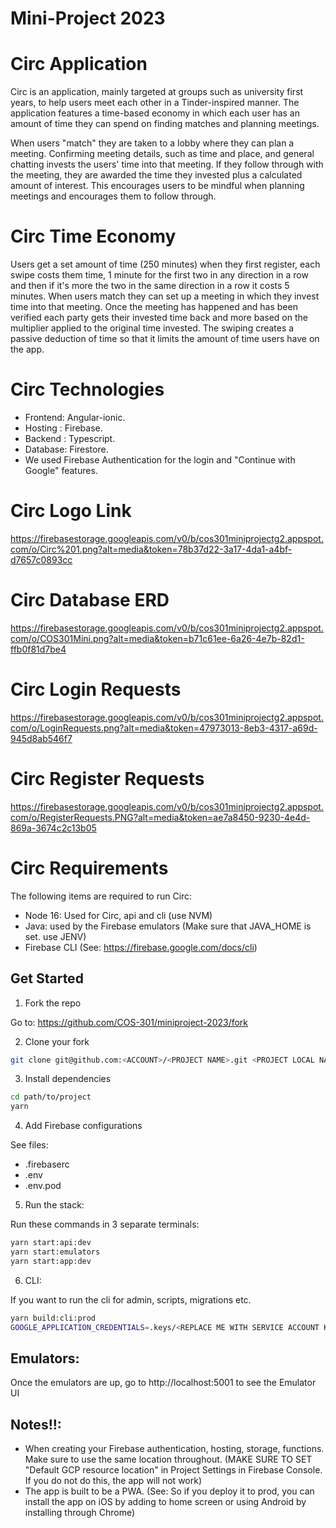 # Mini-Project 2023

# Circ Application
Circ is an application, mainly targeted at groups such as university first years, to help users meet each other in a Tinder-inspired manner. The application features a time-based economy in which each user has an amount of time they can spend on finding matches and planning meetings. 

When users "match" they are taken to a lobby where they can plan a meeting. Confirming meeting details, such as time and place, and general chatting invests the users' time into that meeting. If they follow through with the meeting, they are awarded the time they invested plus a calculated amount of interest. This encourages users to be mindful when planning meetings and encourages them to follow through.

# Circ Time Economy
Users get a set amount of time (250 minutes) when they first register, each swipe costs them time, 1 minute for the first two in any direction in a row and then if it's more the two in the same direction in a row it costs 5 minutes. When users match they can set up a meeting in which they invest time into that meeting. Once the meeting has happened and has been verified each party gets their invested time back and more based on the multiplier applied to the original time invested. The swiping creates a passive deduction of time so that it limits the amount of time users have on the app.

# Circ Technologies
 + Frontend: Angular-ionic.
 + Hosting : Firebase.
 + Backend : Typescript.
 + Database: Firestore.
 + We used Firebase Authentication for the login and "Continue with Google" features.

 # Circ Logo Link
https://firebasestorage.googleapis.com/v0/b/cos301miniprojectg2.appspot.com/o/Circ%201.png?alt=media&token=78b37d22-3a17-4da1-a4bf-d7657c0893cc

# Circ Database ERD
https://firebasestorage.googleapis.com/v0/b/cos301miniprojectg2.appspot.com/o/COS301Mini.png?alt=media&token=b71c61ee-6a26-4e7b-82d1-ffb0f81d7be4

# Circ Login Requests
https://firebasestorage.googleapis.com/v0/b/cos301miniprojectg2.appspot.com/o/LoginRequests.png?alt=media&token=47973013-8eb3-4317-a69d-945d8ab546f7

# Circ Register Requests
https://firebasestorage.googleapis.com/v0/b/cos301miniprojectg2.appspot.com/o/RegisterRequests.PNG?alt=media&token=ae7a8450-9230-4e4d-869a-3674c2c13b05

# Circ Requirements
The following items are required to run Circ:
 + Node 16: Used for Circ, api and cli (use NVM)
 + Java: used by the Firebase emulators (Make sure that JAVA_HOME is set. use JENV)
 + Firebase CLI (See: https://firebase.google.com/docs/cli)

## Get Started

1. Fork the repo

Go to: https://github.com/COS-301/miniproject-2023/fork

2. Clone your fork

```sh
git clone git@github.com:<ACCOUNT>/<PROJECT NAME>.git <PROJECT LOCAL NAME>
```

3. Install dependencies

```sh
cd path/to/project
yarn
```

4. Add Firebase configurations

See files:

- .firebaserc
- .env
- .env.pod

5. Run the stack:

Run these commands in 3 separate terminals:

```sh
yarn start:api:dev
yarn start:emulators
yarn start:app:dev
```

6. CLI:

If you want to run the cli for admin, scripts, migrations etc.

```sh
yarn build:cli:prod
GOOGLE_APPLICATION_CREDENTIALS=.keys/<REPLACE ME WITH SERVICE ACCOUNT KEY.json> FIRESTORE_EMULATOR_HOST=localhost:5003 node dist/apps/cli/main.js <REPLACE ME WITH COMMAND>
```

## Emulators:

Once the emulators are up, go to http://localhost:5001 to see the Emulator UI

## Notes!!:

- When creating your Firebase authentication, hosting, storage, functions. Make sure to use the same location throughout. (MAKE SURE TO SET "Default GCP resource location" in Project Settings in Firebase Console. If you do not do this, the app will not work)
- The app is built to be a PWA. (See: So if you deploy it to prod, you can install the app on iOS by adding to home screen or using Android by installing through Chrome)
